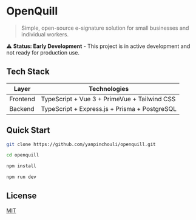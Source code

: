 # OpenQuill

> Simple, open-source e-signature solution for small businesses and individual workers.

⚠️ **Status: Early Development** - This project is in active development and not ready for production use.

## Tech Stack

| Layer    | Technologies                                  |
| -------- | --------------------------------------------- |
| Frontend | TypeScript + Vue 3 + PrimeVue + Tailwind CSS  |
| Backend  | TypeScript + Express.js + Prisma + PostgreSQL |

## Quick Start

```bash
git clone https://github.com/yanpinchouli/openquill.git
```

```bash
cd openquill
```

```bash
npm install
```

```bash
npm run dev
```

## License

[MIT](./LICENSE)
